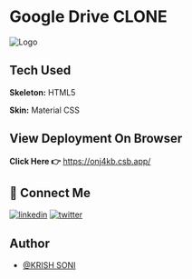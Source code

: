 
# Google Drive CLONE 



![Logo](https://download.logo.wine/logo/Google_Drive/Google_Drive-Logo.wine.png)


## Tech Used

**Skeleton:** HTML5

**Skin:** Material CSS

## View Deployment On Browser
**Click Here 👉**  https://onj4kb.csb.app/


## 🔗 Connect Me
[![linkedin](https://img.shields.io/badge/linkedin-0A66C2?style=for-the-badge&logo=linkedin&logoColor=white)](https://www.linkedin.com/in/krish-soni-237814247/)
[![twitter](https://img.shields.io/badge/twitter-1DA1F2?style=for-the-badge&logo=twitter&logoColor=white)](https://twitter.com/krishvsoni)


## Author

- [@KRISH SONI](https://www.github.com/krishvsoni)


